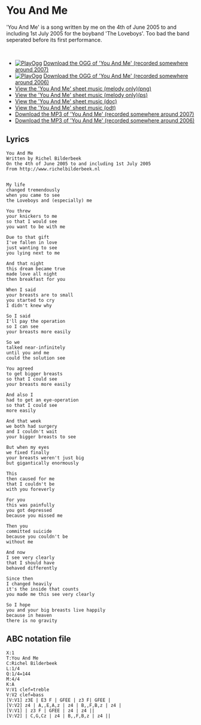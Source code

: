 # You And Me

'You And Me' is a song written by me on the 4th of June 2005 to and
including 1st July 2005 for the boyband 'The Loveboys'. Too bad the band
seperated before its first performance.

 

 * [![PlayOgg](http://static.fsf.org/playogg/Play_ogg_80x15.png "I support PlayOgg!")](http://playogg.org) [Download the OGG of 'You And Me' (recorded somewhere around 2007)](http://www.richelbilderbeek.nl/CD06_18YouAndMe.ogg)
 * [![PlayOgg](http://static.fsf.org/playogg/Play_ogg_80x15.png "I support PlayOgg!")](http://playogg.org) [Download the OGG of 'You And Me' (recorded somewhere around 2006)](http://www.richelbilderbeek.nl/CD05_18YouAndMe.ogg)
 * [View the 'You And Me' sheet music (melody only)(png)](SongYouAndMe.png)
 * [View the 'You And Me' sheet music (melody only)(ps)](SongYouAndMe.ps)
 * [View the 'You And Me' sheet music (doc)](SongYouAndMe.doc)
 * [View the 'You And Me' sheet music (odt)](SongYouAndMe.odt)
 * [Download the MP3 of 'You And Me' (recorded somewhere around 2007)](http://www.richelbilderbeek.nl/CD06_18YouAndMe.mp3)
 * [Download the MP3 of 'You And Me' (recorded somewhere around 2006)](http://www.richelbilderbeek.nl/CD05_18YouAndMe.mp3)

## Lyrics

```
You And Me
Written by Richel Bilderbeek
On the 4th of June 2005 to and including 1st July 2005 
From http://www.richelbilderbeek.nl


My life 
changed tremendously 
when you came to see 
the Loveboys and (especially) me 

You threw 
your knickers to me 
so that I would see 
you want to be with me 

Due to that gift 
I've fallen in love 
just wanting to see 
you lying next to me 

And that night 
this dream became true 
made love all night 
then breakfast for you 

When I said 
your breasts are to small 
you started to cry 
I didn't knew why 

So I said 
I'll pay the operation 
so I can see 
your breasts more easily 

So we
talked near-infinitely
until you and me
could the solution see

You agreed 
to get bigger breasts
so that I could see
your breasts more easily

And also I
had to get an eye-operation
so that I could see
more easily

And that week
we both had surgery
and I couldn't wait
your bigger breasts to see

But when my eyes
we fixed finally
your breasts weren't just big
but gigantically enormously

This
then caused for me
that I couldn't be
with you foreverly

For you
this was painfully
you got depressed
because you missed me

Then you
committed suicide
because you couldn't be
without me

And now
I see very clearly
that I should have
behaved differently

Since then
I changed heavily
it's the inside that counts
you made me this see very clearly

So I hope
you and your big breasts live happily
because in heaven
there is no gravity
```

## ABC notation file


```
X:1
T:You And Me
C:Richel Bilderbeek
L:1/4
Q:1/4=144
M:4/4
K:A
V:V1 clef=treble
V:V2 clef=bass
[V:V1] z3E | E3 F | GFEE | z3 F| GFEE |
[V:V2] z4 | A,,E,A,z | z4 | B,,F,B,z | z4 |
[V:V1] | z3 F | GFEE | z4 | z4 ||
[V:V2] | C,G,Cz | z4 | B,,F,B,z | z4 ||
```